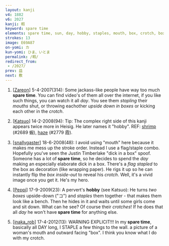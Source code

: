 ```yaml
---
layout: kanji
v4: 1882
v6: 2027
kanji: 暇
keyword: spare time
elements: spare time, sun, day, hobby, staples, mouth, box, crotch, box2
strokes: 13
image: E69A87
on-yomi: カ
kun-yomi: ひま、いとま
permalink: /暇/
redirect_from:
 - /2027/
prev: 益
next: 敷
---
```


1) [<a href="http://kanji.koohii.com/profile/Zareon">Zareon</a>] 5-4-2007(314): Some jackass-like people have way too much<strong> spare time</strong>. You can find video&#039;s of them all over the internet, if you like such things, you can watch it all <em>day</em>. You see them <em>stapling</em> their <em>mouths</em> shut, or throwing eachother <em>upside down in boxes</em> or kicking each other in the <em>crotch</em>.

2) [<a href="http://kanji.koohii.com/profile/Katsuo">Katsuo</a>] 14-2-2008(94): Tip: The complex right side of this kanji appears twice more in Heisig. He later names it &quot;hobby&quot;. REF: <a href="../v4/2689.html">shrimp</a> (#2689 蝦), <a href="../v4/2779.html">haze</a> (#2779 霞).

3) [<a href="http://kanji.koohii.com/profile/snallygaster">snallygaster</a>] 18-6-2008(48): I avoid using &quot;mouth&quot; here because it makes me mess up the stroke order. Instead I use a flag/staple combo. Hopefully you&#039;ve seen the Justin Timberlake &quot;dick in a box&quot; spoof. Someone has a lot of<strong> spare time</strong>, so he decides to spend the <em>day</em> making an especially elaborate dick in a box. There&#039;s a <em>flag</em> <em>stapled</em> to the box as decoration (like wrapping paper). He rigs it up so he can instantly flip the <em>box inside-out</em> to reveal his <em>crotch</em>. Well, it&#039;s a vivid image once you get it. He&#039;s my hero.

4) [<a href="http://kanji.koohii.com/profile/Peppi">Peppi</a>] 17-9-2009(23): A pervert&#039;s <strong>hobby</strong> (see Katsuo): He turns <em>two boxes</em> upside-down (&quot;コ&quot;) and <em>staples</em> them together - that makes them look like a bench. Then he hides in it and waits until some girls come and sit down. What can he see? Of course their <em>crotches</em>! If he does that all <em>day</em> he won&#039;t have<strong> spare time</strong> for anything else.

5) [<a href="http://kanji.koohii.com/profile/inaka_rob">inaka_rob</a>] 17-4-2012(13): WARNING EXPLICIT!!! In my<strong> spare time</strong>, basically all DAY long, I STAPLE a few things to the wall. a picture of a woman&#039;s mouth and outward facing &quot;box&quot;. I think you know what I do with my crotch.

